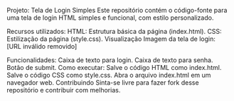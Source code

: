 Projeto: Tela de Login Simples
Este repositório contém o código-fonte para uma tela de login HTML simples e funcional, com estilo personalizado.

Recursos utilizados:
HTML: Estrutura básica da página (index.html).
CSS: Estilização da página (style.css).
Visualização
Imagem da tela de login: [URL inválido removido]

Funcionalidades:
Caixa de texto para login.
Caixa de texto para senha.
Botão de submit.
Como executar:
Salve o código HTML como index.html.
Salve o código CSS como style.css.
Abra o arquivo index.html em um navegador web.
Contribuindo
Sinta-se livre para fazer fork desse repositório e contribuir com melhorias.